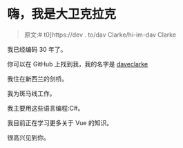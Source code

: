 # 嗨，我是大卫克拉克

> 原文:# t0]https://dev . to/dav Clarke/hi-im-dav Clarke

我已经编码 30 年了。

你可以在 GitHub 上找到我，我的名字是 [daveclarke](https://github.com/daveclarke)

我住在新西兰的剑桥。

我为斑马线工作。

我主要用这些语言编程:C#。

我目前正在学习更多关于 Vue 的知识。

很高兴见到你。